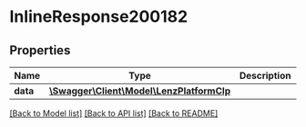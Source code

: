 # InlineResponse200182

## Properties
Name | Type | Description | Notes
------------ | ------------- | ------------- | -------------
**data** | [**\Swagger\Client\Model\LenzPlatformClp**](LenzPlatformClp.md) |  | [optional] 

[[Back to Model list]](../../README.md#documentation-for-models) [[Back to API list]](../../README.md#documentation-for-api-endpoints) [[Back to README]](../../README.md)

